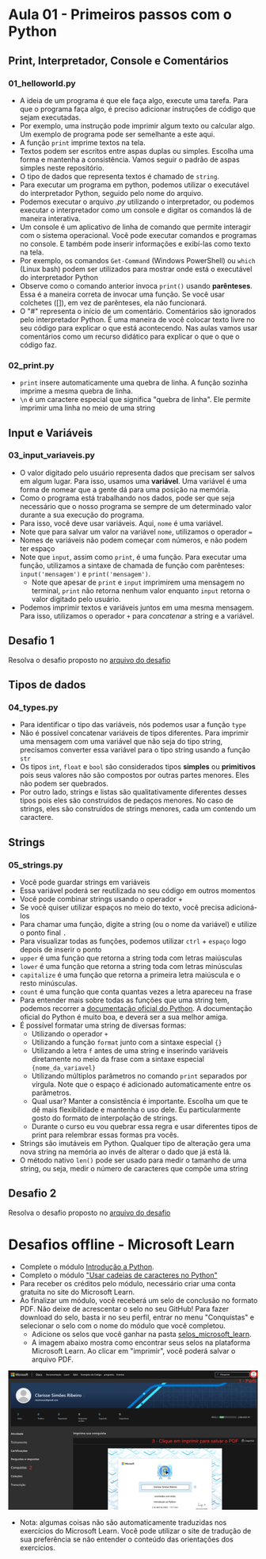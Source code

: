 # Aula 01 - Primeiros passos com o Python

## Print, Interpretador, Console e Comentários
### 01_helloworld.py
* A ideia de um programa é que ele faça algo, execute uma tarefa. Para que o programa faça algo, é preciso adicionar instruções de código que sejam executadas. 
* Por exemplo, uma instrução pode imprimir algum texto ou calcular algo. Um exemplo de programa pode ser semelhante a este aqui.
* A função `print` imprime textos na tela.
* Textos podem ser escritos entre aspas duplas ou simples. Escolha uma forma e mantenha a consistência. Vamos seguir o padrão de aspas simples neste repositório.
* O tipo de dados que representa textos é chamado de `string`.
* Para executar um programa em python, podemos utilizar o executável do interpretador Python, seguido pelo nome do arquivo.
* Podemos executar o arquivo *.py* utilizando o interpretador, ou podemos executar o interpretador como um console e digitar os comandos lá de maneira interativa.
* Um console é um aplicativo de linha de comando que permite interagir com o sistema operacional. Você pode executar comandos e programas no console. E também pode inserir informações e exibí-las como texto na tela.
* Por exemplo, os comandos `Get-Command` (Windows PowerShell) ou `which` (Linux bash) podem ser utilizados para mostrar onde está o executável do interpretador Python
* Observe como o comando anterior invoca `print()` usando **parênteses**. Essa é a maneira correta de invocar uma função. Se você usar colchetes ([]), em vez de parênteses, ela não funcionará.
* O "#" representa o início de um comentário. Comentários são ignorados pelo interpretador Python. É uma maneira de você colocar texto livre no seu código para explicar o que está acontecendo. Nas aulas vamos usar comentários como um recurso didático para explicar o que o que o código faz.

### 02_print.py
* `print` insere automaticamente uma quebra de linha. A função sozinha imprime a mesma quebra de linha.
* `\n` é um caractere especial que significa "quebra de linha". Ele permite imprimir uma linha no meio de uma string

## Input e Variáveis
### 03_input_variaveis.py
* O valor digitado pelo usuário representa dados que precisam ser salvos em algum lugar. Para isso, usamos uma **variável**. Uma variável é uma forma de nomear que a gente dá para uma posição na memória.
* Como o programa está trabalhando nos dados, pode ser que seja necessário que o nosso programa se sempre de um determinado valor durante a sua execução do programa.
* Para isso, você deve usar variáveis. Aqui, `nome` é uma variável.
* Note que para salvar um valor na variável `nome`, utilizamos o operador `=`
* Nomes de variáveis não podem começar com números, e não podem ter espaço
* Note que `input`, assim como `print`, é uma função. Para executar uma função, utilizamos a sintaxe de chamada de função com parênteses: `input('mensagem')` e `print('mensagem')`.
  * Note que apesar de `print` e `input` imprimirem uma mensagem no terminal, `print` não retorna nenhum valor enquanto `input` retorna o valor digitado pelo usuário.
* Podemos imprimir textos e variáveis juntos em uma mesma mensagem. Para isso, utilizamos o operador `+` para _concatenar_ a string e a variável.

## Desafio 1
Resolva o desafio proposto no [arquivo do desafio](./04_desafio_1.py)

## Tipos de dados
### 04_types.py
* Para identificar o tipo das variáveis, nós podemos usar a função `type`
* Não é possível concatenar variáveis de tipos diferentes. Para imprimir uma mensagem com uma variável que não seja do tipo string, precisamos converter essa variável para o tipo string usando a função `str`
* Os tipos `int`, `float` e `bool` são considerados tipos **simples** ou **primitivos** pois seus valores não são compostos por outras partes menores. Eles não podem ser quebrados.
* Por outro lado, strings e listas são qualitativamente diferentes desses tipos pois eles são construídos de pedaços menores. No caso de strings, eles são construídos de strings menores, cada um contendo um caractere.

## Strings
### 05_strings.py
* Você pode guardar strings em variáveis
* Essa variável poderá ser reutilizada no seu código em outros momentos
* Você pode combinar strings usando o operador +
* Se você quiser utilizar espaços no meio do texto, você precisa adicioná-los
* Para chamar uma função, digite a string (ou o nome da variável) e utilize o ponto final `.`
* Para visualizar todas as funções, podemos utilizar `ctrl` + `espaço` logo depois de inserir o ponto
* `upper` é uma função que retorna a string toda com letras maiúsculas
* `lower` é uma função que retorna a string toda com letras minúsculas
* `capitalize` é uma função que retorna a primeira letra maiúscula e o resto minúsculas.
* `count` é uma função que conta quantas vezes a letra apareceu na frase
* Para entender mais sobre todas as funções que uma string tem, podemos recorrer a [documentação oficial do Python](https://docs.python.org/pt-br/3/library/stdtypes.html#text-sequence-type-str). A documentação oficial do Python é muito boa, e deverá ser a sua melhor amiga.
* É possível formatar uma string de diversas formas:
  * Utilizando o operador `+`
  * Utilizando a função `format` junto com a sintaxe especial `{}`
  * Utilizando a letra `f` antes de uma string e inserindo variáveis diretamente no meio da frase com a sintaxe especial `{nome_da_variavel}`
  * Utilizando múltiplos parâmetros no comando `print` separados por vírgula. Note que o espaço é adicionado automaticamente entre os parâmetros.
  * Qual usar? Manter a consistência é importante. Escolha um que te dê mais flexibilidade e mantenha o uso dele. Eu particularmente gosto do formato de interpolação de strings.
  * Durante o curso eu vou quebrar essa regra e usar diferentes tipos de print para relembrar essas formas pra vocês.
* Strings são imutáveis em Python. Qualquer tipo de alteração gera uma nova string na memória ao invés de alterar o dado que já está lá.
* O método nativo `len()` pode ser usado para medir o tamanho de uma string, ou seja, medir o número de caracteres que compõe uma string

## Desafio 2
Resolva o desafio proposto no [arquivo do desafio](./07_desafio_1.py)

# Desafios offline - Microsoft Learn
* Complete o módulo [Introdução a Python](https://docs.microsoft.com/pt-br/learn/modules/intro-to-python/).
* Completo o módulo ["Usar cadeias de caracteres no Python"](https://docs.microsoft.com/pt-br/learn/modules/python-strings/)
* Para receber os créditos pelo módulo, necessário criar uma conta gratuita no site do Microsoft Learn.
* Ao finalizar um módulo, você receberá um selo de conclusão no formato PDF. Não deixe de acrescentar o selo no seu GitHub! Para fazer download do selo, basta ir no seu perfil, entrar no menu "Conquistas" e selecionar o selo com o nome do módulo que você completou.
  * Adicione os selos que você ganhar na pasta [selos_microsoft_learn](../selos_microsoft_learn/).
  * A imagem abaixo mostra como encontrar seus selos na plataforma Microsoft Learn. Ao clicar em "imprimir", você poderá salvar o arquivo PDF.

![Clique no botão de copiar (2) para copiar a URL do repositório](../imagens/microsoft_learn_conquistas.png "Clonando o seu repositório para seu computador")
* Nota: algumas coisas não são automaticamente traduzidas nos exercícios do Microsoft Learn. Você pode utilizar o site de tradução de sua preferência se não entender o conteúdo das orientações dos exercícios.